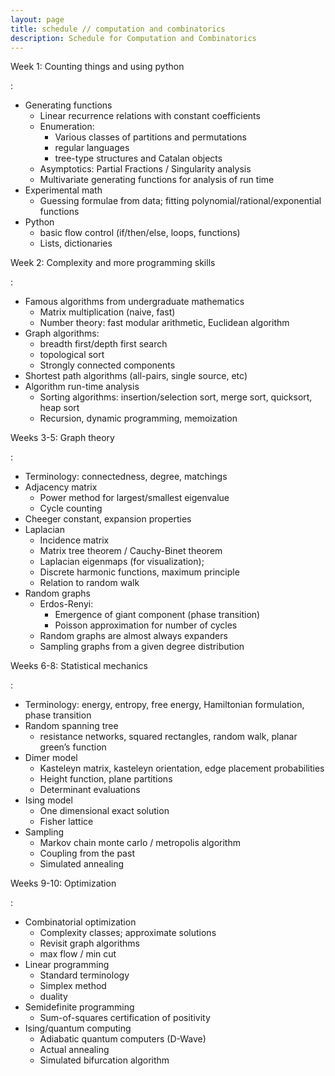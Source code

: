 ```yaml
---
layout: page
title: schedule // computation and combinatorics
description: Schedule for Computation and Combinatorics
---
```



Week 1: Counting things and using python

:  

* Generating functions
    * Linear recurrence relations with constant coefficients
    * Enumeration: 
        * Various classes of partitions and permutations
        * regular languages 
        * tree-type structures and Catalan objects 
    * Asymptotics: Partial Fractions / Singularity analysis
    * Multivariate generating functions for analysis of run time
* Experimental math
    * Guessing formulae from data; fitting polynomial/rational/exponential functions 
* Python
    * basic flow control (if/then/else, loops, functions)
    * Lists, dictionaries


Week 2: Complexity and more programming skills

:  

* Famous algorithms from undergraduate mathematics
    * Matrix multiplication (naive, fast)
    * Number theory: fast modular arithmetic, Euclidean algorithm
* Graph algorithms: 
    * breadth first/depth first search
    * topological sort
    * Strongly connected components
* Shortest path algorithms (all-pairs, single source, etc)
* Algorithm run-time analysis
    * Sorting algorithms: insertion/selection sort, merge sort, quicksort, heap sort
    * Recursion, dynamic programming, memoization

Weeks 3-5: Graph theory

:  

* Terminology: connectedness, degree, matchings
* Adjacency matrix
    * Power method for largest/smallest eigenvalue
    * Cycle counting
* Cheeger constant, expansion properties
* Laplacian
    * Incidence matrix
    * Matrix tree theorem / Cauchy-Binet theorem 
    * Laplacian eigenmaps (for visualization);
    * Discrete harmonic functions, maximum principle 
    * Relation to random walk
* Random graphs
    * Erdos-Renyi:
        * Emergence of giant component (phase transition)
        * Poisson approximation for number of cycles
    * Random graphs are almost always expanders
    * Sampling graphs from a given degree distribution

Weeks 6-8: Statistical mechanics

:  

* Terminology: energy, entropy, free energy, Hamiltonian formulation, phase transition
* Random spanning tree
    * resistance networks, squared rectangles, random walk, planar green’s function
* Dimer model
    * Kasteleyn matrix, kasteleyn orientation, edge placement probabilities
    * Height function, plane partitions
    * Determinant evaluations
* Ising model
    * One dimensional exact solution
    * Fisher lattice
* Sampling
    * Markov chain monte carlo / metropolis algorithm
    * Coupling from the past
    * Simulated annealing

Weeks 9-10: Optimization

:  

* Combinatorial optimization
    * Complexity classes; approximate solutions
    * Revisit graph algorithms
    * max flow / min cut
* Linear programming
    * Standard terminology
    * Simplex method
    * duality
* Semidefinite programming
    * Sum-of-squares certification of positivity
* Ising/quantum computing
    * Adiabatic quantum computers (D-Wave)
    * Actual annealing
    * Simulated bifurcation algorithm
		
